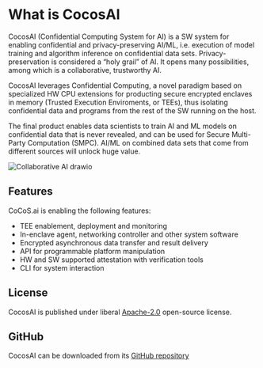 # What is CocosAI

CocosAI (Confidential Computing System for AI) is a SW system for enabling confidential and privacy-preserving AI/ML, i.e. execution of model training and algorithm inference on confidential data sets. Privacy-preservation is considered a “holy grail” of AI. It opens many possibilities, among which is a collaborative, trustworthy AI.

CocosAI leverages Confidential Computing, a novel paradigm based on specialized HW CPU extensions for producting secure encrypted enclaves in memory (Trusted Execution Enviroments, or TEEs), thus isolating confidential data and programs from the rest of the SW running on the host.

The final product enables data scientists to train AI and ML models on confidential data that is never revealed, and can be used for Secure Multi-Party Computation (SMPC). AI/ML on combined data sets that come from different sources will unlock huge value.

![Collaborative AI drawio](https://user-images.githubusercontent.com/23095882/183417817-a5013c43-637e-488b-9e06-ee6fe8e588b0.svg)

## Features

CoCoS.ai is enabling the following features:

- TEE enablement, deployment and monitoring
- In-enclave agent, networking controller and other system software
- Encrypted asynchronous data transfer and result delivery
- API for programmable platform manipulation
- HW and SW supported attestation with verification tools
- CLI for system interaction

## License

CocosAI is published under liberal [Apache-2.0](https://github.com/ultravioletrs/cocos/blob/main/LICENSE) open-source license.

## GitHub

CocosAI can be downloaded from its [GitHub repository](https://github.com/ultravioletrs/cocos)
